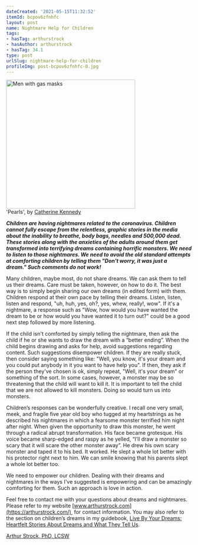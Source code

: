 ```yaml
---
dateCreated: '2021-05-15T11:32:52'
itemId: bcpov6zfnhfc
layout: post
name: Nightmare Help for Children
tags:
- hasTag: arthurstrock
- hasAuthor: arthurstrock
- hasTag: 34.1
type: post
urlSlug: nightmare-help-for-children
profileImg: post-bcpov6zfnhfc-0.jpg
---
```


<img src="../images/post-bcpov6zfnhfc-0.jpg" height="auto" alt="Men with gas masks" style="width: 350px; margin: auto;"/>
<!--nopreview--><div class="caption"><span>'Pearls', by <a href="https://catherinekennedy.com.au/">Catherine Kennedy</a></span></div><!--/nopreview--> 

***Children are having nightmares related to the coronavirus. Children cannot fully escape from the relentless, graphic stories in the media about the inability to breathe, body bags, needles and 500,000 dead. These stories along with the anxieties of the adults around them get transformed into terrifying dreams containing horrific monsters. We need to listen to those nightmares. We need to avoid the old standard attempts at comforting children by telling them "Don't worry, it was just a dream." Such comments do not work!***

Many children, maybe most, do not share dreams. We can ask them to tell us their dreams. Care must be taken, however, on how to do it. The best way is to simply begin sharing our own dreams (in edited form) with them. Children respond at their own pace by telling their dreams. Listen, listen, listen and respond, "uh, huh, yes, oh?, yes, whew, really!, wow". If it's a nightmare, a response such as "Wow, how would you have wanted the dream to be or how would you have wanted it to turn out?" could be a good next step followed by more listening.

If the child isn't comforted by simply telling the nightmare, then ask the child if he or she wants to draw the dream with a “better ending”. When the child begins drawing and asks for help, avoid suggestions regarding content. Such suggestions disempower children. If they are really stuck, then consider saying something like: "Well, you know, it's your dream and you could put anybody in it you want to have help you". If then, they ask if the person they've chosen is ok, simply repeat, "Well, it's your dream" or something of the sort. In some cases, however, a monster may be so threatening that the child will want to kill it. It is important to tell the child that we are not allowed to kill monsters. Doing so would turn us into monsters.

Children’s responses can be wonderfully creative. I recall one very small, meek, and fragile five year old boy who tugged at my heartstrings as he described his nightmares in which a fearsome monster terrified him night after night. When given the opportunity to draw this monster, he went through a radical abrupt transformation. His face became grotesque. His voice became sharp-edged and raspy as he yelled, “I’ll draw a monster so scary that it will scare the other monster away”. He drew his own scary monster and taped it to his bed. It worked. He slept a whole lot better with his protector right next to him. We can smile knowing that his parents slept a whole lot better too.

We need to empower our children. Dealing with their dreams and nightmares in the ways I've suggested is empowering and can be amazingly comforting for them. Such an approach is love in action.

Feel free to contact me with your questions about dreams and nightmares. Please refer to my website [www.arthurstrock.com](https://arthurstrock.com/)  for contact information. You may also refer to the section on children’s dreams in my guidebook, [Live By Your Dreams: Heartfelt Stories About Dreams and What They Tell Us](https://arthurstrock.com/live-by-your-dreams/).

[Arthur Strock, PhD, LCSW](https://arthurstrock.com/about-arthur/)